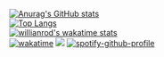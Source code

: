 [![Anurag's GitHub stats](https://github-readme-stats.vercel.app/api?username=kotnid&count_private=true&show_icons=true&include_all_commits=true&theme=dark)](https://github.com/anuraghazra/github-readme-stats)  <br>
[![Top Langs](https://github-readme-stats.vercel.app/api/top-langs/?username=kotnid&layout=compact)](https://github.com/anuraghazra/github-readme-stats) <br>
[![willianrod's wakatime stats](https://github-readme-stats.vercel.app/api/wakatime?username=kotnid)](https://github.com/anuraghazra/github-readme-stats) <br>
[![wakatime](https://wakatime.com/badge/user/8c053ba6-8018-4b64-97db-3521376f3796.svg)](https://wakatime.com/@8c053ba6-8018-4b64-97db-3521376f3796)
![](https://komarev.com/ghpvc/?username=kotnid)
[![spotify-github-profile](https://spotify-github-profile.vercel.app/api/view?uid=htkf3linyl98lmlmo2dbiycev&cover_image=true&theme=default&bar_color=c43708&bar_color_cover=true)](https://spotify-github-profile.vercel.app/api/view?uid=htkf3linyl98lmlmo2dbiycev&redirect=true)
